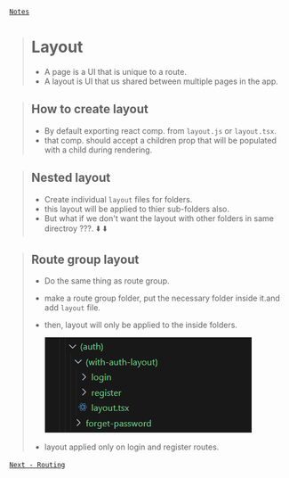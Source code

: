[```Notes```](../README.md)

> # Layout
> - A page is a UI that is unique to a route.
> - A layout is UI that us shared between multiple pages in the app.

> ## How to create layout
> - By default exporting react comp. from ```layout.js``` or ```layout.tsx```.
> - that comp. should accept a children prop that will be populated with a child during rendering.

> ## Nested layout
> - Create individual ```layout``` files for folders.
> - this layout will be applied to thier sub-folders also.
> - But what if we don't want the layout with other folders in same directroy ???. ⬇️ ⬇️

> ## Route group layout
> - Do the same thing  as route group.
> - make a route group folder, put the necessary folder inside it.and  add ```layout``` file.
> - then, layout will only be applied to the inside folders.
>
>    ![alt text](image.png)
> - layout applied only on login and register routes.

[```Next - Routing```](./Routing.md)